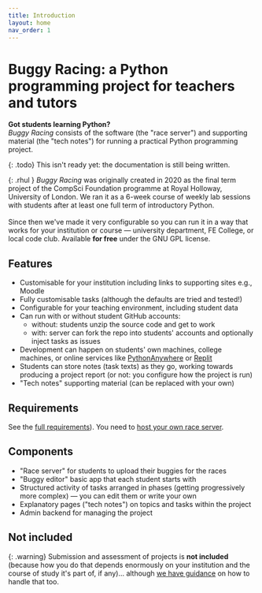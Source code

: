 ```yaml
---
title: Introduction
layout: home
nav_order: 1
---
```


# Buggy Racing: a Python programming project for teachers and tutors


**Got students learning Python?**  
_Buggy Racing_ consists of the software (the "race server") and supporting
material (the "tech notes") for running a practical Python programming
project.

{: .todo}
This isn't ready yet: the documentation is still being written.

{: .rhul  }
_Buggy Racing_ was originally created in 2020 as the final term project of the
CompSci Foundation programme at Royal Holloway, University of London. We ran it
as a 6-week course of weekly lab sessions with students after at least one full
term of introductory Python.  
<br>
Since then we've made it very configurable so you can run it in a way that works
for your institution or course — university department, FE College, or local
code club. Available **for free** under the GNU GPL license.


## Features

* Customisable for your institution including links to
  supporting sites e.g., Moodle
* Fully customisable tasks (although the defaults are tried and
  tested!)
* Configurable for your teaching environment, including student
  data
* Can run with or without student GitHub accounts:
    * without: students unzip the source code and get to work
    * with: server can fork the repo into students' accounts and optionally
      inject tasks as issues
* Development can happen on students' own machines, college machines, or online
  services like [PythonAnywhere](https://www.pythonanywhere.com) or
  [Replit](https://repl.it)
* Students can store notes (task texts) as they go, working towards producing a
  project report (or not: you configure how the project is run)
* "Tech notes" supporting material (can be replaced with your own)


## Requirements

See the [full requirements](overview/requirements)). You need to
[host your own race server](hosting).

## Components

* "Race server" for students to upload their buggies
  for the races
* "Buggy editor" basic app that each student starts with
* Structured activity of tasks arranged in phases (getting progressively more
  complex) — you can edit them or write your own
* Explanatory pages ("tech notes") on topics and tasks within the project
* Admin backend for managing the project


## Not included

{: .warning}
Submission and assessment of projects is **not included** (because how you do
that depends enormously on your institution and the course of study it's part
of, if any)... although [we have guidance](teaching) on how to handle that too.


